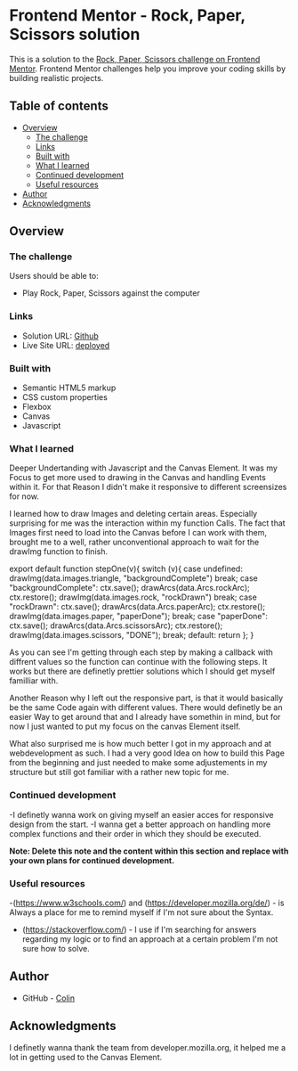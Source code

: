 # Frontend Mentor - Rock, Paper, Scissors solution

This is a solution to the [Rock, Paper, Scissors challenge on Frontend Mentor](https://www.frontendmentor.io/challenges/rock-paper-scissors-game-pTgwgvgH). Frontend Mentor challenges help you improve your coding skills by building realistic projects. 

## Table of contents

- [Overview](#overview)
  - [The challenge](#the-challenge)
  - [Links](#links)
  - [Built with](#built-with)
  - [What I learned](#what-i-learned)
  - [Continued development](#continued-development)
  - [Useful resources](#useful-resources)
- [Author](#author)
- [Acknowledgments](#acknowledgments)


## Overview

### The challenge

Users should be able to:

- Play Rock, Paper, Scissors against the computer

### Links

- Solution URL: [Github](https://github.com/Kokossnuss/frontendMentor_RockPaperScissor)
- Live Site URL: [deployed](https://kokossnuss.github.io/frontendMentor_RockPaperScissor/)

### Built with

- Semantic HTML5 markup
- CSS custom properties
- Flexbox
- Canvas
- Javascript

### What I learned

Deeper Undertanding with Javascript and the Canvas Element.
It was my Focus to get more used to drawing in the Canvas and handling Events within it.
For that Reason I didn't make it responsive to different screensizes for now. 

I learned how to draw Images and deleting certain areas. 
Especially surprising for me was the interaction within my function Calls. The fact that Images first need
to load into the Canvas before I can work with them, brought me to a well, rather unconventional approach 
to wait for the drawImg function to finish.

export default function stepOne(v){
    switch (v){
        case undefined:
            drawImg(data.images.triangle, "backgroundComplete")
        break;
        case "backgroundComplete":
            ctx.save();
            drawArcs(data.Arcs.rockArc);
            ctx.restore();
            drawImg(data.images.rock, "rockDrawn")
        break;
        case "rockDrawn":
            ctx.save();
            drawArcs(data.Arcs.paperArc);
            ctx.restore();
            drawImg(data.images.paper, "paperDone");
        break;
        case "paperDone":
            ctx.save();
            drawArcs(data.Arcs.scissorsArc);
            ctx.restore();
            drawImg(data.images.scissors, "DONE");
        break;
        default:
        return
    };
}

As you can see I'm getting through each step by making a callback with diffrent values so the function can continue with the following steps. It works but there are definetly prettier solutions which I should get myself familliar with. 

Another Reason why I left out the responsive part, is that it would basically be the same Code again with different values. There would definetly be an easier Way to get around that and I already have somethin in mind, but for now I just wanted to put my focus on the canvas Element itself. 

What also surprised me is how much better I got in my approach and at webdevelopment as such. I had a very good Idea on how to build this Page from the beginning and just needed to make some adjustements in my structure but still got familiar with a rather new topic for me. 

### Continued development

-I definetly wanna work on giving myself an easier acces for responsive design from the start.
-I wanna get a better approach on handling more complex functions and their order in which they should be executed.

**Note: Delete this note and the content within this section and replace with your own plans for continued development.**

### Useful resources

-(https://www.w3schools.com/) and (https://developer.mozilla.org/de/) - is Always a place for me to remind myself if I'm not sure about the Syntax.
- (https://stackoverflow.com/) - I use if I'm searching for answers regarding my logic or to find an approach at a certain problem I'm not sure how to solve.


## Author

- GitHub - [Colin](https://github.com/Kokossnuss/)


## Acknowledgments

I definetly wanna thank the team from developer.mozilla.org, it helped me a lot in getting used to the Canvas Element.
